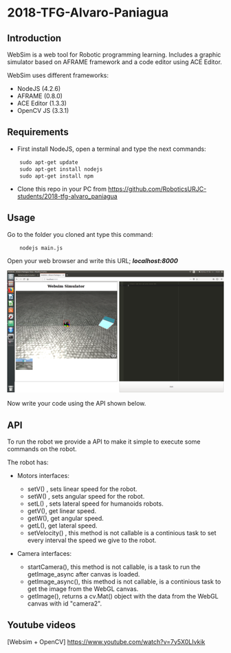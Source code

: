 # 2018-TFG-Alvaro-Paniagua


## Introduction

WebSim is a web tool for Robotic programming learning. Includes a graphic simulator based on AFRAME framework and a code editor
using ACE Editor.

WebSim uses different frameworks:
  - NodeJS (4.2.6)
  - AFRAME (0.8.0)
  - ACE Editor (1.3.3)
  - OpenCV JS (3.3.1)


## Requirements

- First install NodeJS, open a terminal and type the next commands:
~~~
    sudo apt-get update
    sudo apt-get install nodejs
    sudo apt-get install npm
~~~

- Clone this repo in your PC from https://github.com/RoboticsURJC-students/2018-tfg-alvaro_paniagua

## Usage

Go to the folder you cloned ant type this command:
~~~
    nodejs main.js
~~~

Open your web browser and write this URL; ***localhost:8000***

![WebSim index page](/docs/websimScreen.png)

Now write your code using the API shown below.

## API

To run the robot we provide a API to make it simple to execute some commands on the robot.

The robot has:

- Motors interfaces:
  - setV(<linearSpeed>) , sets linear speed for the robot.
  - setW(<angularSpeed>) , sets angular speed for the robot.
  - setL(<lateralSpeed>) , sets lateral speed for humanoids robots.
  - getV(), get linear speed.
  - getW(), get angular speed.
  - getL(), get lateral speed.
  - setVelocity() , this method is not callable is a continious task to set every interval the speed we give to the robot.

- Camera interfaces:
  - startCamera(), this method is not callable, is a task to run the getImage_async after canvas is loaded.
  - getImage_async(), this method is not callable, is a continious task to get the image from the WebGL canvas.
  - getImage(), returns a cv.Mat() object with the data from the WebGL canvas with id "camera2".

## Youtube videos

[Websim + OpenCV] https://www.youtube.com/watch?v=7y5X0LIvkik 
